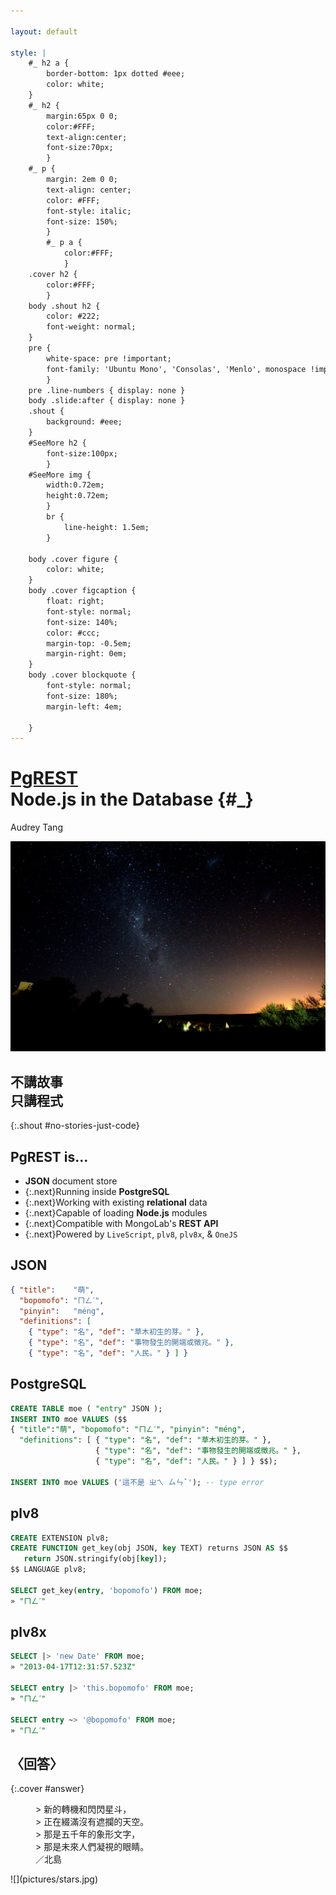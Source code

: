 ```yaml
---

layout: default

style: |
    #_ h2 a {
        border-bottom: 1px dotted #eee;
        color: white;
    }
    #_ h2 {
        margin:65px 0 0;
        color:#FFF;
        text-align:center;
        font-size:70px;
        }
    #_ p {
        margin: 2em 0 0;
        text-align: center;
        color: #FFF;
        font-style: italic;
        font-size: 150%;
        }
        #_ p a {
            color:#FFF;
            }
    .cover h2 {
        color:#FFF;
        }
    body .shout h2 {
        color: #222;
        font-weight: normal;
    }
    pre {
        white-space: pre !important;
        font-family: 'Ubuntu Mono', 'Consolas', 'Menlo', monospace !important;
        }
    pre .line-numbers { display: none }
    body .slide:after { display: none }
    .shout {
        background: #eee;
    }
    #SeeMore h2 {
        font-size:100px;
        }
    #SeeMore img {
        width:0.72em;
        height:0.72em;
        }
        br {
            line-height: 1.5em;
        }

    body .cover figure {
        color: white;
    }
    body .cover figcaption {
        float: right;
        font-style: normal;
        font-size: 140%;
        color: #ccc;
        margin-top: -0.5em;
        margin-right: 0em;
    }
    body .cover blockquote {
        font-style: normal;
        font-size: 180%;
        margin-left: 4em;

    }
---
```


# [PgREST](http://pgre.st/)<br>Node.js in the Database {#_}

Audrey Tang

![](pictures/stars.jpg)
<!-- by-nc-sa orkomedix, https://secure.flickr.com/photos/orkomedix/6812055939 -->

## 不講故事<br>只講程式
{:.shout #no-stories-just-code}

## PgREST is...

* **JSON** document store
* {:.next}Running inside **PostgreSQL**
* {:.next}Working with existing **relational** data
* {:.next}Capable of loading **Node.js** modules
* {:.next}Compatible with MongoLab's **REST API**
* {:.next}Powered by `LiveScript`, `plv8`, `plv8x`, & `OneJS`

## JSON

~~~ json
{ "title":    "萌",
  "bopomofo": "ㄇㄥˊ",
  "pinyin":   "méng",
  "definitions": [
    { "type": "名", "def": "草木初生的芽。" },
    { "type": "名", "def": "事物發生的開端或徵兆。" },
    { "type": "名", "def": "人民。" } ] }
~~~

## PostgreSQL

~~~ sql
CREATE TABLE moe ( "entry" JSON );
INSERT INTO moe VALUES ($$
{ "title":"萌", "bopomofo": "ㄇㄥˊ", "pinyin": "méng",
  "definitions": [ { "type": "名", "def": "草木初生的芽。" },
                   { "type": "名", "def": "事物發生的開端或徵兆。" },
                   { "type": "名", "def": "人民。" } ] } $$);

INSERT INTO moe VALUES ('這不是 ㄓㄟ ㄙㄣˇ'); -- type error
~~~

## plv8

~~~ sql
CREATE EXTENSION plv8;
CREATE FUNCTION get_key(obj JSON, key TEXT) returns JSON AS $$
   return JSON.stringify(obj[key]);
$$ LANGUAGE plv8;

SELECT get_key(entry, 'bopomofo') FROM moe;
» "ㄇㄥˊ"
~~~

## plv8x

~~~ sql
SELECT |> 'new Date' FROM moe;
» "2013-04-17T12:31:57.523Z"

SELECT entry |> 'this.bopomofo' FROM moe;
» "ㄇㄥˊ"

SELECT entry ~> '@bopomofo' FROM moe;
» "ㄇㄥˊ"
~~~

## 〈回答〉
{:.cover #answer}

<figure markdown="1">
> 新的轉機和閃閃星斗，<br>
> 正在綴滿沒有遮攔的天空。<br>
> 那是五千年的象形文字，<br>
> 那是未來人們凝視的眼睛。
<figcaption>／北島</figcaption>
</figure>
![](pictures/stars.jpg)
<!-- by-nc-sa orkomedix, https://secure.flickr.com/photos/orkomedix/6812055939 -->

